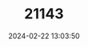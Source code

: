 ---
title: "21143"
category: "Suncus fellowesgordoni"
draft: false
date: 2024-02-22 13:03:50
languages:
  English: ["Sri Lanka Shrew", "Ceylon Pygmy Shrew"]
  Tamil: ["Mungi’elli-kutti", "Sinna Mungi’elli", "Sundelli"]
  Sinhala; Sinhalese: ["Podi Hik-miya", "Podi Kunu-miya"]
---
